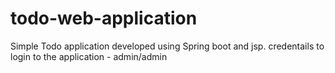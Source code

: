 # todo-web-application
Simple Todo application developed using Spring boot and jsp.
credentails to login to the application - admin/admin
